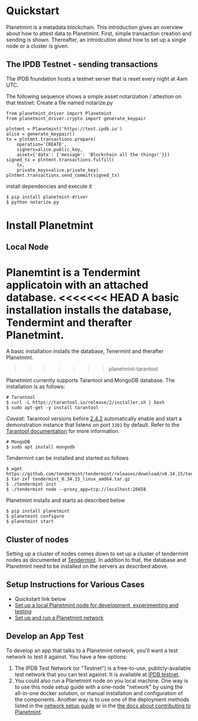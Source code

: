 <!---
Copyright © 2020 Interplanetary Database Association e.V.,
Planetmint and IPDB software contributors.
SPDX-License-Identifier: (Apache-2.0 AND CC-BY-4.0)
Code is Apache-2.0 and docs are CC-BY-4.0
--->



# Quickstart 
Planetmint is a metadata blockchain. This introduction gives an overview about how to attest data to Planetmint. First, simple transaction creation and sending is shown. Thereafter, an introdcution about how to set up a single node or a cluster is given. 



## The IPDB Testnet - sending transactions
The IPDB foundation hosts a testnet server that is reset every night at 4am UTC.

The following sequence shows a simple asset notarization / attestion on that testnet:
Create a file named notarize.py

```
from planetmint_driver import Planetmint
from planetmint_driver.crypto import generate_keypair

plntmnt = Planetmint('https://test.ipdb.io')
alice = generate_keypair()
tx = plntmnt.transactions.prepare(
    operation='CREATE',
    signers=alice.public_key,
    asset={'data': {'message': 'Blockchain all the things!'}})
signed_tx = plntmnt.transactions.fulfill(
    tx,
    private_keys=alice.private_key)
plntmnt.transactions.send_commit(signed_tx)
```

install dependencies and execute it

```
$ pip install planetmint-driver
$ python notarize.py
```
# Install Planetmint
## Local Node
Planemtint is a Tendermint applicatoin with an attached database.
<<<<<<< HEAD
A basic installation installs the database, Tendermint and therafter Planetmint.
=======
A basic installation installs the database, Tenermint and therafter Planetmint.
>>>>>>> planetmint-tarantool

Planetmint currently supports Tarantool and MongoDB database. The installation is as follows:
```
# Tarantool
$ curl -L https://tarantool.io/release/2/installer.sh | bash 
$ sudo apt-get -y install tarantool
```
*Caveat:* Tarantool versions before [2.4.2](https://www.tarantool.io/en/doc/latest/release/2.4.2/) automatically enable and start a demonstration instance that listens on port `3301` by default. Refer to the [Tarantool documentation](https://www.tarantool.io/en/doc/latest/getting_started/getting_started_db/#creating-db-locally) for more information.

```
# MongoDB
$ sudo apt install mongodb
```
Tendermint can be installed and started as follows
```
$ wget https://github.com/tendermint/tendermint/releases/download/v0.34.15/tendermint_0.34.15_linux_amd64.tar.gz
$ tar zxf tendermint_0.34.15_linux_amd64.tar.gz
$ ./tendermint init
$ ./tendermint node --proxy_app=tcp://localhost:26658
```
Planetmint installs and starts as described below
```
$ pip install planetmint
$ planetmint configure
$ planetmint start
```

## Cluster of nodes
Setting up a cluster of nodes comes down to set up a cluster of tendermint nodes as documented at [Tendermint](https://docs.tendermint.com/v0.35/introduction/quick-start.html#cluster-of-nodes). In addition to that, the database and Planetmint need to be installed on the servers as described above. 

## Setup Instructions for Various Cases

- Quickstart link below
- [Set up a local Planetmint node for development, experimenting and testing](../node-setup/index)
- [Set up and run a Planetmint network](../network-setup/index)

## Develop an App Test 

To develop an app that talks to a Planetmint network, you'll want a test network to test it against. You have a few options:

1. The IPDB Test Network (or "Testnet") is a free-to-use, publicly-available test network that you can test against. It is available at [IPDB testnet](https://test.ipdb.io/).
1. You could also run a Planetmint node on you local machine. One way is to use this node setup guide with a one-node "network" by using the all-in-one docker solution, or manual installation and configuration of the components. Another way is to use one of the deployment methods listed in the [network setup guide](../network-setup/index) or in the [the docs about contributing to Planetmint](../contributing/index).
